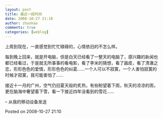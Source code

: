 ```yaml
---
layout: post
title: 最近一段时间
date: 2008-10-27 21:10
author: zhaohao
comments: true
categories: [weblog]
---
```

上周到现在，一直感觉到忙忙碌碌的，心情依旧的不怎么样。

每到晚上回来，就是开电脑，但是白天已经看了一整天的电脑了，感兴趣的新闻也都已经看过，于是就无所事事的看电影，看了李米的猜想，看了画皮，看了清澈之恋，形形色色的爱情，形形色色的纠葛……一个人可以不寂寞，一个人害怕寂寞的时候才寂寞，我可能害怕了……

接近十一月的广州，空气仍旧夏天般的炙热，有些盼望着下雨，秋天的凉凉的雨，更在脑海中奢望着下雪，看一下接近四年没看到的雪花……

– 从我的移动设备发送

Posted on 2008-10-27 21:10
